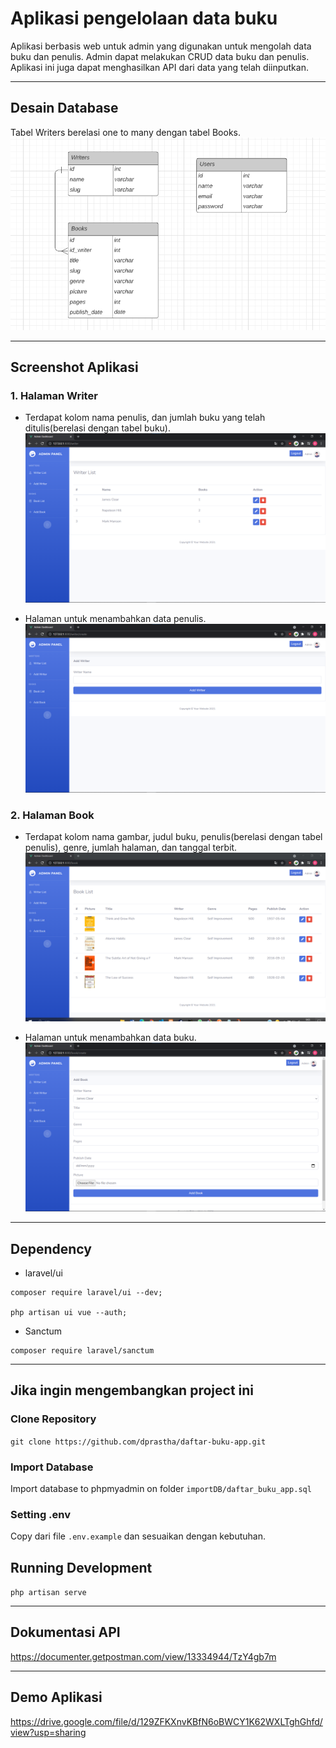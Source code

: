 # Aplikasi pengelolaan data buku

Aplikasi berbasis web untuk admin yang digunakan untuk mengolah data buku dan penulis.
Admin dapat melakukan CRUD data buku dan penulis. Aplikasi ini juga dapat menghasilkan API
dari data yang telah diinputkan.

---

## Desain Database

Tabel Writers berelasi one to many dengan tabel Books.
<img src="public/img/erd.png">

---

## Screenshot Aplikasi

### 1. Halaman Writer

-   Terdapat kolom nama penulis, dan jumlah buku yang telah ditulis(berelasi dengan tabel buku).
    <img src="public/img/writer.png">

-   Halaman untuk menambahkan data penulis.
    <img src="public/img/add-writer.png">

### 2. Halaman Book

-   Terdapat kolom nama gambar, judul buku, penulis(berelasi dengan tabel penulis), genre,
    jumlah halaman, dan tanggal terbit.
    <img src="public/img/book.png">

-   Halaman untuk menambahkan data buku.
    <img src="public/img/add-book.png">

---

## Dependency

-   laravel/ui

```
composer require laravel/ui --dev;

php artisan ui vue --auth;
```

-   Sanctum

```
composer require laravel/sanctum
```

---

## Jika ingin mengembangkan project ini

### Clone Repository

`git clone https://github.com/dprastha/daftar-buku-app.git`

### Import Database

Import database to phpmyadmin on folder `importDB/daftar_buku_app.sql`

### Setting .env

Copy dari file `.env.example` dan sesuaikan dengan kebutuhan.

## Running Development

`php artisan serve`

---

## Dokumentasi API

https://documenter.getpostman.com/view/13334944/TzY4gb7m

---

## Demo Aplikasi

https://drive.google.com/file/d/129ZFKXnvKBfN6oBWCY1K62WXLTghGhfd/view?usp=sharing
